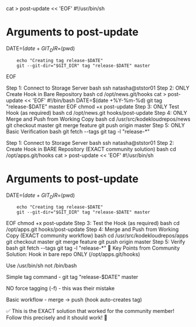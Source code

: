 cat > post-update << 'EOF'
#!/usr/bin/sh

# Arguments to post-update
DATE=$(date +%F)        # YYYY-MM-DD
GIT_DIR=$(pwd)

        echo "Creating tag release-$DATE"
        git --git-dir="$GIT_DIR" tag "release-$DATE" master
EOF


Step 1: Connect to Storage Server
bash
ssh natasha@ststor01
Step 2: ONLY Create Hook in Bare Repository
bash
cd /opt/news.git/hooks
cat > post-update << 'EOF'
#!/bin/bash
DATE=$(date +%Y-%m-%d)
git tag "release-$DATE" master
EOF
chmod +x post-update
Step 3: ONLY Test Hook (as required)
bash
cd /opt/news.git
hooks/post-update
Step 4: ONLY Merge and Push from Working Copy
bash
cd /usr/src/kodekloudrepos/news
git checkout master
git merge feature
git push origin master
Step 5: ONLY Basic Verification
bash
git fetch --tags
git tag -l "release-*"


Step 1: Connect to Storage Server
bash
ssh natasha@ststor01
Step 2: Create Hook in BARE Repository (EXACT community solution)
bash
cd /opt/apps.git/hooks
cat > post-update << 'EOF'
#!/usr/bin/sh

# Arguments to post-update
DATE=$(date +%F)        # YYYY-MM-DD
GIT_DIR=$(pwd)

        echo "Creating tag release-$DATE"
        git --git-dir="$GIT_DIR" tag "release-$DATE" master
EOF
chmod +x post-update
Step 3: Test the Hook (as required)
bash
cd /opt/apps.git
hooks/post-update
Step 4: Merge and Push from Working Copy (EXACT community workflow)
bash
cd /usr/src/kodekloudrepos/apps
git checkout master
git merge feature
git push origin master
Step 5: Verify
bash
git fetch --tags
git tag -l "release-*"
🎯 Key Points from Community Solution:
Hook in bare repo ONLY (/opt/apps.git/hooks)

Use /usr/bin/sh not /bin/bash

Simple tag command - git tag "release-$DATE" master

NO force tagging (-f) - this was their mistake

Basic workflow - merge → push (hook auto-creates tag)

✅ This is the EXACT solution that worked for the community member!
Follow this precisely and it should work! 🚀




